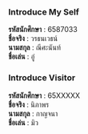 ### Introduce My Self
**รหัสนักศึกษา**  : 6587033<br>
**ชื่อจริง** : วรธนเวธน์<br>
**นามสกุล** : ณีศะนันท์<br>
**ชื่อเล่น** : อู๋<br>

### Introduce Visitor
**รหัสนักศึกษา**  : 65XXXXX<br>
**ชื่อจริง** : นิภาพร<br>
**นามสกุล** : กาญจนา<br>
**ชื่อเล่น** : มิว<br>